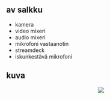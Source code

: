 ## av salkku
* kamera
* video mixeri
* audio mixeri
* mikrofoni vastaanotin
* streamdeck
* iskunkestävä mikrofoni

## kuva
<p align="center">
  <img src="salkku.png">
</p>
